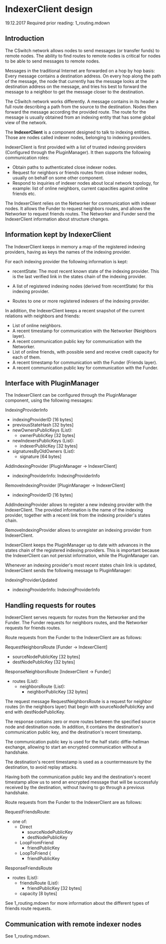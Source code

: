 
# IndexerClient design

19.12.2017
Required prior reading: 1_routing.mdown


## Introduction

The CSwitch network allows nodes to send messages (or transfer funds) to remote
nodes. The ability to find routes to remote nodes is critical for nodes to be
able to send messages to remote nodes.

Messages in the traditional Internet are forwarded on a hop by hop basis: Every
message contains a destination address. On every hop along the path of the
message, the node that currently has the message looks at the destination
address on the message, and tries his best to forward the message to a
neighbor to get the message closer to the destination.

The CSwitch network works differently. A message contains in its header a full
route describing a path from the source to the destination. Nodes then forward
the message according the provided route. The route for the message is usually
obtained from an indexing entity that has some global view of the network.


The **IndexerClient** is a component designed to talk to indexing entities. Those
are nodes called indexer nodes, belonging to indexing providers. 

IndexerClient is first provided with a list of trusted indexing providers
(Configured through the PluginManager). It then supports the following
communication roles:

- Obtain paths to authenticated close indexer nodes.
- Request for neighbors or friends routes from close indexer nodes, usually on
    behalf on some other component.
- Respond to inquiries of indexer nodes about local network topology, for example:
    list of online neighbors, current capacities against online friends etc.


The IndexerClient relies on the Networker for communication with indexer nodes.
It allows the Funder to request neighbors routes, and allows the Networker to
request friends routes. The Networker and Funder send the IndexerClient
information about structure changes.


## Information kept by IndexerClient


The IndexerClient keeps in memory a map of the registered indexing providers,
having as keys the names of the indexing provider.

For each indexing provider the following information is kept:

- recentState: The most recent known state of the indexing provider. This is
    the last verified link in the states chain of the indexing provider.

- A list of registered indexing nodes (derived from recentState) for this
    indexing provider.

- Routes to one or more registered indexers of the indexing provider.


In addition, the IndexerClient keeps a recent snapshot of the current relations
with neighbors and friends:

- List of online neighbors.
- A recent timestamp for communication with the Networker (Neighbors layer).
- A recent communication public key for communication with the Networker.
- List of online friends, with possible send and receive credit capacity for
    each of them.
- A recent timestamp for communication with the Funder (Friends layer).
- A recent communication public key for communication with the Funder.


## Interface with PluginManager

The IndexerClient can be configured through the PluginManager component, using
the following messages:

IndexingProviderInfo

- indexingProviderID  [16 bytes]
- previousStateHash     [32 bytes] 
- newOwnersPublicKeys (List):
    - ownerPublicKey [32 bytes]
- newIndexersPublicKeys (List):
    - indexerPublicKey [32 bytes]
- signaturesByOldOwners (List):
    - signature [64 bytes]


AddIndexingProvider [PluginManager -> IndexerClient]

- indexingProviderInfo: IndexingProviderInfo


RemoveIndexingProvider [PluginManager -> IndexerClient]

- indexingProviderID  [16 bytes]


AddIndexingProvider allows to register a new indexing provider with the
IndexerClient. The provided information is the name of the indexing provider,
together with a recent link from the indexing provider's states chain.

RemoveIndexingProvider allows to unregister an indexing provider from
IndexerClient.


IndexerClient keeps the PluginManager up to date with advances in the states
chain of the registered indexing providers. This is important because the
IndexerClient can not persist information, while the PluginManager can.

Whenever an indexing provider's most recent states chain link is updated,
IndexerClient sends the following message to PluginManager:


IndexingProviderUpdated

- indexingProviderInfo: IndexingProviderInfo


## Handling requests for routes

IndexerClient serves requests for routes from the Networker and
the Funder. The Funder requests for neighbors routes, and the Networker requests
for friends routes.

Route requests from the Funder to the IndexerClient are as follows:

RequestNeighborsRoute [Funder -> IndexerClient]

- sourceNodePublicKey   [32 bytes]
- destNodePublicKey     [32 bytes]


ResponseNeighborsRoute  [IndexerClient -> Funder]

- routes (List):
    - neighborsRoute (List):
        - neighborPublicKey     [32 bytes]


The request message RequestNeighborsRoute is a request for neighbor routes (in
the neighbors layer) that begin with sourceNodePublicKey and end with
destNodePublicKey.

The response contains zero or more routes between the specified source node and
destination node. In addition, it contains the destination's communication
public key, and the destination's recent timestamp. 

The communication public key is used for the half static diffie-hellman
exchange, allowing to start an encrypted communication without a handshake.

The destination's recent timestamp is used as a countermeasure by the
destination, to avoid replay attacks.

Having both the communication public key and the destination's recent timestamp
allow us to send an encrypted message that will be successfuly received by the
destination, without having to go through a previous handshake.


Route requests from the Funder to the IndexerClient are as follows:

RequestFriendsRoute:

- one of:
    - Direct
        - sourceNodePublicKey
        - destNodePublicKey
    - LoopFromFriend
        - friendPublicKey
    - LoopToFriend {
        - friendPublicKey

ResponseFriendsRoute

- routes (List):
    - friendsRoute (List):
        - friendPublicKey       [32 bytes]
    - capacity                  [8 bytes]


See 1_routing.mdown for more information about the different types of friends
route requests.


## Communication with remote indexer nodes

See 1_routing.mdown.


